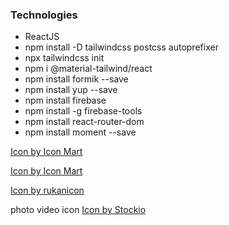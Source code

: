 ### Technologies

- ReactJS
- npm install -D tailwindcss postcss autoprefixer
- npx tailwindcss init
- npm i @material-tailwind/react
- npm install formik --save
- npm install yup --save
- npm install firebase
- npm install -g firebase-tools
- npm install react-router-dom
- npm install moment --save


<a href="https://www.freepik.com/icon/up-chevron_9923683#fromView=resource_detail&position=1">Icon by Icon Mart</a>

<a href="https://www.freepik.com/icon/up-chevron_9923683#fromView=resource_detail&position=1">Icon by Icon Mart</a>

<a href="https://www.freepik.com/icon/user_3421697#fromView=search&page=1&position=70&uuid=ae730bd0-7603-4eb8-88e6-5360cfb420a9">Icon by rukanicon</a>

photo video icon
<a href="https://www.freepik.com/icon/photo-camera_664920">Icon by Stockio</a>

